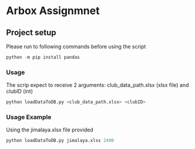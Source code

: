 # Arbox Assignmnet 

## Project setup
Please run to following commands before using the script
```python
python -m pip install pandas 
```

### Usage
The scrip expect to receive 2 arguments: club_data_path.xlsx (xlsx file) and clubID (int)
```python
python loadDataToDB.py <club_data_path.xlsx> <clubID> 
``` 
### Usage Example 
Using the jimalaya.xlsx file provided
```python
python loadDataToDB.py jimalaya.xlsx 2400 
``` 
